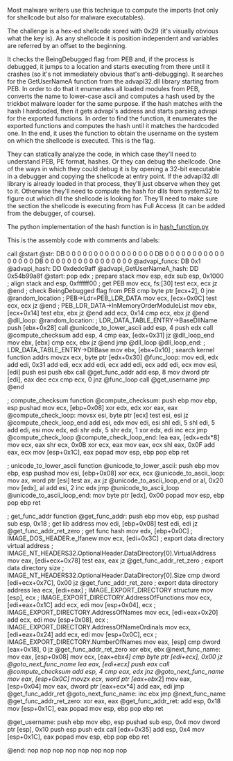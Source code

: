 Most malware writers use this technique to compute the imports (not only for shellcode but also for malware executables).


The challenge is a hex-ed shellcode xored with 0x29 (it's visually obvious what the key is). As any shellcode it is position independent and variables are referred by an offset to the beginning.

It checks the BeingDebugged flag from PEB and, if the process is debugged, it jumps to a location and starts executing from there until it crashes (so it's not immediately obvious that's anti-debugging).
It searches for the GetUserNameA function from the advapi32.dll library starting from PEB. In order to do that it enumerates all loaded modules from PEB, converts the name to lower-case ascii and computes a hash used by the trickbot malware loader for the same purpose. if the hash matches with the hash I hardcoded, then it gets advapi's address and starts parsing advapi for the exported functions. In order to find the function, it enumerates the exported functions and computes the hash until it matches the hardcoded one. In the end, it uses the function to obtain the username on the system on which the shellcode is executed. This is the flag.

They can statically analyze the code, in which case they'll need to understand PEB, PE format, hashes.
Or they can debug the shellcode. One of the ways in which they could debug it is by opening a 32-bit executable in a debugger and copying the shellcode at entry point. If the advapi32.dll library is already loaded in that process, they'll just observe when they get to it. Otherwise they'll need to compute the hash for dlls from system32 to figure out which dll the shellcode is looking for. They'll need to make sure the section the shellcode is executing from has Full Access (it can be added from the debugger, of course).

The python implementation of the hash function is in [hash_function.py](./hash_function.py)

This is the assembly code with comments and labels:

call @start
@str:
  DB 0 0 0 0 0 0 0 0 0 0 0 0 0 0 0 0
  DB 0 0 0 0 0 0 0 0 0 0 0 0 0 0 0 0
  DB 0 0 0 0 0 0 0 0 0 0 0 0 0 0 0 0
@advapi_funcs:
  DB 0x1
@advapi_hash:
  DD 0xdedc9aff
@advapi_GetUserNameA_hash:
  DD 0x54b99a8f
@start:
pop edx
; prepare stack
mov esp, edx
sub esp, 0x1000
; align stack
and esp, 0xffffff00
; get PEB
mov ecx, fs:[30]
test ecx, ecx
jz @end
; check BeingDebugged flag from PEB
cmp byte ptr [ecx+2], 0
jne @random_location
; PEB->Ldr=PEB_LDR_DATA
mov ecx, [ecx+0x0C]
test ecx, ecx
jz @end
; PEB_LDR_DATA->InMemoryOrderModuleList
mov ebx, [ecx+0x14]
test ebx, ebx
jz @end
add ecx, 0x14
cmp ecx, ebx
jz @end
@dll_loop:
@random_location:
; LDR_DATA_TABLE_ENTRY->BaseDllName
push [ebx+0x28]
call @unicode_to_lower_ascii
add esp, 4
push edx
call @compute_checksum
add esp, 4
cmp eax, [edx+0x31]
jz @dll_loop_end
mov ebx, [ebx]
cmp ecx, ebx
jz @end
jmp @dll_loop
@dll_loop_end:
; LDR_DATA_TABLE_ENTRY->DllBase
mov ebx, [ebx+0x10]
; search kernel function addrs
movzx ecx, byte ptr [edx+0x30]
@func_loop:
mov edi, edx
add edi, 0x31
add edi, ecx
add edi, ecx
add edi, ecx
add edi, ecx
mov esi, [edi]
push esi
push ebx
call @get_func_addr
add esp, 8
mov dword ptr [edi], eax
dec ecx
cmp ecx, 0
jnz @func_loop
call @get_username
jmp @end

; compute_checksum function
@compute_checksum:
push ebp
mov ebp, esp
pushad
mov ecx, [ebp+0x08]
xor edx, edx
xor eax, eax
@compute_check_loop:
movsx esi, byte ptr [ecx]
test esi, esi
jz @compute_check_loop_end
add esi, edx
mov edi, esi
shl edi, 5
shl edi, 5
add edi, esi
mov edx, edi
shr edx, 5
shr edx, 1
xor edx, edi
inc ecx
jmp @compute_check_loop
@compute_check_loop_end:
lea eax, [edx+edx*8]
mov ecx, eax
shr ecx, 0x0B
xor ecx, eax
mov eax, ecx
shl eax, 0x0F
add eax, ecx
mov [esp+0x1C], eax
popad
mov esp, ebp
pop ebp
ret

; unicode_to_lower_ascii function
@unicode_to_lower_ascii:
push ebp
mov ebp, esp
pushad
mov esi, [ebp+0x08]
xor ecx, ecx
@unicode_to_ascii_loop:
mov ax, word ptr [esi]
test ax, ax
jz @unicode_to_ascii_loop_end
or al, 0x20
mov [edx], al
add esi, 2
inc edx
jmp @unicode_to_ascii_loop
@unicode_to_ascii_loop_end:
mov byte ptr [edx], 0x00
popad
mov esp, ebp
pop ebp
ret

; get_func_addr function
@get_func_addr:
push ebp
mov ebp, esp
pushad
sub esp, 0x18
; get lib address
mov edi, [ebp+0x08]
test edi, edi
jz @get_func_addr_ret_zero
; get func hash
mov edx, [ebp+0x0C]
; IMAGE_DOS_HEADER.e_lfanew
mov ecx, [edi+0x3C]
; export data directory virtual address
; IMAGE_NT_HEADERS32.OptionalHeader.DataDirectory[0].VirtualAddress
mov eax, [edi+ecx+0x78]
test eax, eax
jz @get_func_addr_ret_zero
; export data directory size
; IMAGE_NT_HEADERS32.OptionalHeader.DataDirectory[0].Size
cmp dword [edi+ecx+0x7C], 0x00
jz @get_func_addr_ret_zero
; export data directory address
lea ecx, [edi+eax]
; IMAGE_EXPORT_DIRECTORY structure
mov [esp], ecx
; IMAGE_EXPORT_DIRECTORY.AddressOfFunctions
mov ecx, [edi+eax+0x1C]
add ecx, edi
mov [esp+0x04], ecx
; IMAGE_EXPORT_DIRECTORY.AddressOfNames
mov ecx, [edi+eax+0x20]
add ecx, edi
mov [esp+0x08], ecx
; IMAGE_EXPORT_DIRECTORY.AddressOfNameOrdinals
mov ecx, [edi+eax+0x24]
add ecx, edi
mov [esp+0x0C], ecx
; IMAGE_EXPORT_DIRECTORY.NumberOfNames
mov eax, [esp]
cmp dword [eax+0x18], 0
jz @get_func_addr_ret_zero
xor ebx, ebx
@next_func_name:
mov eax, [esp+0x08]
mov ecx, [eax+ebx*4]
cmp byte ptr [edi+ecx], 0x00
jz @goto_next_func_name
lea eax, [edi+ecx]
push eax
call @compute_checksum
add esp, 4
cmp eax, edx
jnz @goto_next_func_name
mov eax, [esp+0x0C]
movzx ecx, word ptr [eax+ebx*2]
mov eax, [esp+0x04]
mov eax, dword ptr [eax+ecx*4]
add eax, edi
jmp @get_func_addr_ret
@goto_next_func_name:
inc ebx
jmp @next_func_name
@get_func_addr_ret_zero:
xor eax, eax
@get_func_addr_ret:
add esp, 0x18
mov [esp+0x1C], eax
popad
mov esp, ebp
pop ebp
ret

@get_username:
push ebp
mov ebp, esp
pushad
sub esp, 0x4
mov dword ptr [esp], 0x10
push esp
push edx
call [edx+0x35]
add esp, 0x4
mov [esp+0x1C], eax
popad
mov esp, ebp
pop ebp
ret

@end:
nop
nop
nop
nop
nop
nop
nop
nop
